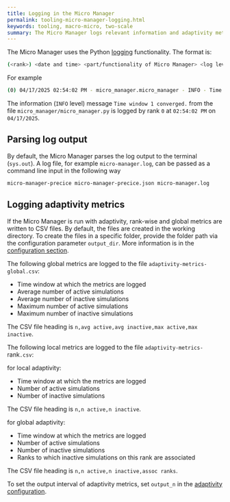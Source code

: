 ```yaml
---
title: Logging in the Micro Manager
permalink: tooling-micro-manager-logging.html
keywords: tooling, macro-micro, two-scale
summary: The Micro Manager logs relevant information and adaptivity metrics.
---
```


The Micro Manager uses the Python [logging](https://docs.python.org/3/library/logging.html) functionality. The format is:

```bash
(<rank>) <date and time> <part/functionality of Micro Manager> <log level> <message>
```

For example

```bash
(0) 04/17/2025 02:54:02 PM - micro_manager.micro_manager - INFO - Time window 1 converged.
```

The information (`INFO` level) message `Time window 1 converged.` from the file `micro_manager/micro_manager.py` is logged by rank `0` at `02:54:02 PM` on `04/17/2025`.

## Parsing log output

By default, the Micro Manager parses the log output to the terminal (`sys.out`). A log file, for example `micro-manager.log`, can be passed as a command line input in the following way

```bash
micro-manager-precice micro-manager-precice.json micro-manager.log
```

## Logging adaptivity metrics

If the Micro Manager is run with adaptivity, rank-wise and global metrics are written to CSV files. By default, the files are created in the working directory. To create the files in a specific folder, provide the folder path via the configuration parameter `output_dir`. More information is in the [configuration section](tooling-micro-manager-configuration.html).

The following global metrics are logged to the file `adaptivity-metrics-global.csv`:

- Time window at which the metrics are logged
- Average number of active simulations
- Average number of inactive simulations
- Maximum number of active simulations
- Maximum number of inactive simulations

The CSV file heading is `n,avg active,avg inactive,max active,max inactive`.

The following local metrics are logged to the file `adaptivity-metrics-`rank`.csv`:

for local adaptivity:

- Time window at which the metrics are logged
- Number of active simulations
- Number of inactive simulations

The CSV file heading is `n,n active,n inactive`.

for global adaptivity:

- Time window at which the metrics are logged
- Number of active simulations
- Number of inactive simulations
- Ranks to which inactive simulations on this rank are associated

The CSV file heading is `n,n active,n inactive,assoc ranks`.

To set the output interval of adaptivity metrics, set `output_n` in the [adaptivity configuration](tooling-micro-manager-configuration.html#adaptivity).
